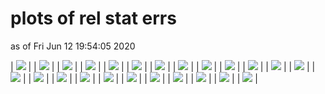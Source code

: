 # plots of rel stat errs
as of Fri Jun 12 19:54:05 2020

| <img src="relstaterr_ATLAS-SUSY-2016-07_T1.png" /> |
| <img src="relstaterr_ATLAS-SUSY-2016-07_T2.png" /> |
| <img src="relstaterr_ATLAS-SUSY-2016-07_T3GQ.png" /> |
| <img src="relstaterr_ATLAS-SUSY-2016-07_T5GQ.png" /> |
| <img src="relstaterr_ATLAS-SUSY-2016-07_T5WW.png" /> |
| <img src="relstaterr_ATLAS-SUSY-2016-07_T5WWoff.png" /> |
| <img src="relstaterr_ATLAS-SUSY-2016-07_T5WZh.png" /> |
| <img src="relstaterr_ATLAS-SUSY-2016-07_T5ZZ.png" /> |
| <img src="relstaterr_ATLAS-SUSY-2016-07_T6WW.png" /> |
| <img src="relstaterr_ATLAS-SUSY-2016-07_T6WWoff.png" /> |
| <img src="relstaterr_ATLAS-SUSY-2016-07_T6WZh.png" /> |
| <img src="relstaterr_ATLAS-SUSY-2016-07_TGQ.png" /> |
| <img src="relstaterr_ATLAS-SUSY-2016-07_TGQ12.png" /> |
| <img src="relstaterr_CMS-SUS-16-033_T1.png" /> |
| <img src="relstaterr_CMS-SUS-16-033_T1bbbb.png" /> |
| <img src="relstaterr_CMS-SUS-16-033_T1tttt.png" /> |
| <img src="relstaterr_CMS-SUS-16-033_T1ttttoff.png" /> |
| <img src="relstaterr_CMS-SUS-16-033_T2.png" /> |
| <img src="relstaterr_CMS-SUS-16-033_T2bb.png" /> |
| <img src="relstaterr_CMS-SUS-16-033_T2tt.png" /> |
| <img src="relstaterr_CMS-SUS-16-033_T2ttoff.png" /> |
| <img src="relstaterr_CMS-SUS-16-033_T3GQ.png" /> |
| <img src="relstaterr_CMS-SUS-16-033_T5GQ.png" /> |
| <img src="relstaterr_CMS-SUS-16-033_TGQ.png" /> |
